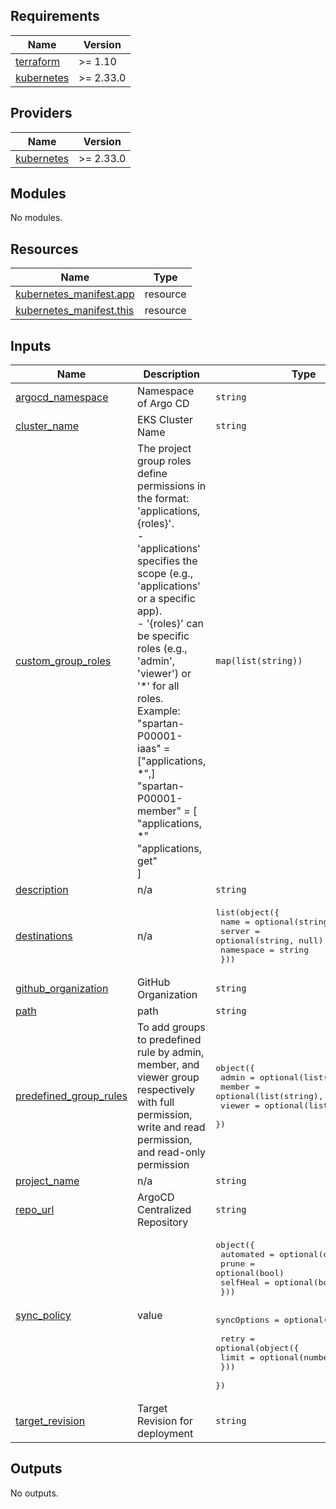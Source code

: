<!-- BEGIN_TF_DOCS -->

## Requirements

| Name                                                                         | Version   |
|------------------------------------------------------------------------------|-----------|
| <a name="requirement_terraform"></a> [terraform](#requirement\_terraform)    | >= 1.10   |
| <a name="requirement_kubernetes"></a> [kubernetes](#requirement\_kubernetes) | >= 2.33.0 |

## Providers

| Name                                                                   | Version   |
|------------------------------------------------------------------------|-----------|
| <a name="provider_kubernetes"></a> [kubernetes](#provider\_kubernetes) | >= 2.33.0 |

## Modules

No modules.

## Resources

| Name                                                                                                                    | Type     |
|-------------------------------------------------------------------------------------------------------------------------|----------|
| [kubernetes_manifest.app](https://registry.terraform.io/providers/hashicorp/kubernetes/latest/docs/resources/manifest)  | resource |
| [kubernetes_manifest.this](https://registry.terraform.io/providers/hashicorp/kubernetes/latest/docs/resources/manifest) | resource |

## Inputs

| Name                                                                                                     | Description                                                                                                                                                                                                                                                                                                                                                                                                                        | Type                                                                                                                                                                                                                                                                                           | Default    | Required |
|----------------------------------------------------------------------------------------------------------|------------------------------------------------------------------------------------------------------------------------------------------------------------------------------------------------------------------------------------------------------------------------------------------------------------------------------------------------------------------------------------------------------------------------------------|------------------------------------------------------------------------------------------------------------------------------------------------------------------------------------------------------------------------------------------------------------------------------------------------|------------|:--------:|
| <a name="input_argocd_namespace"></a> [argocd\_namespace](#input\_argocd\_namespace)                     | Namespace of Argo CD                                                                                                                                                                                                                                                                                                                                                                                                               | `string`                                                                                                                                                                                                                                                                                       | `"argocd"` |    no    |
| <a name="input_cluster_name"></a> [cluster\_name](#input\_cluster\_name)                                 | EKS Cluster Name                                                                                                                                                                                                                                                                                                                                                                                                                   | `string`                                                                                                                                                                                                                                                                                       | n/a        |   yes    |
| <a name="input_custom_group_roles"></a> [custom\_group\_roles](#input\_custom\_group\_roles)             | The project group roles define permissions in the format: 'applications, {roles}'.<br/>- 'applications' specifies the scope (e.g., 'applications' or a specific app).<br/>- '{roles}' can be specific roles (e.g., 'admin', 'viewer') or '*' for all roles.<br/>Example:<br/>  "spartan-P00001-iaas" = ["applications, *",]<br/>  "spartan-P00001-member"  = [<br/>      "applications, *"<br/>      "applications, get"<br/>    ] | `map(list(string))`                                                                                                                                                                                                                                                                            | `{}`       |    no    |
| <a name="input_description"></a> [description](#input\_description)                                      | n/a                                                                                                                                                                                                                                                                                                                                                                                                                                | `string`                                                                                                                                                                                                                                                                                       | n/a        |   yes    |
| <a name="input_destinations"></a> [destinations](#input\_destinations)                                   | n/a                                                                                                                                                                                                                                                                                                                                                                                                                                | <pre>list(object({<br/>    name      = optional(string, null)<br/>    server    = optional(string, null)<br/>    namespace = string<br/>  }))</pre>                                                                                                                                            | n/a        |   yes    |
| <a name="input_github_organization"></a> [github\_organization](#input\_github\_organization)            | GitHub Organization                                                                                                                                                                                                                                                                                                                                                                                                                | `string`                                                                                                                                                                                                                                                                                       | n/a        |   yes    |
| <a name="input_path"></a> [path](#input\_path)                                                           | path                                                                                                                                                                                                                                                                                                                                                                                                                               | `string`                                                                                                                                                                                                                                                                                       | `"dev"`    |    no    |
| <a name="input_predefined_group_rules"></a> [predefined\_group\_rules](#input\_predefined\_group\_rules) | To add groups to predefined rule by admin, member, and viewer group respectively with full permission, write and read permission, and read-only permission                                                                                                                                                                                                                                                                         | <pre>object({<br/>    admin  = optional(list(string), [])<br/>    member = optional(list(string), [])<br/>    viewer = optional(list(string), [])<br/>  })</pre>                                                                                                                               | `{}`       |    no    |
| <a name="input_project_name"></a> [project\_name](#input\_project\_name)                                 | n/a                                                                                                                                                                                                                                                                                                                                                                                                                                | `string`                                                                                                                                                                                                                                                                                       | n/a        |   yes    |
| <a name="input_repo_url"></a> [repo\_url](#input\_repo\_url)                                             | ArgoCD Centralized Repository                                                                                                                                                                                                                                                                                                                                                                                                      | `string`                                                                                                                                                                                                                                                                                       | n/a        |   yes    |
| <a name="input_sync_policy"></a> [sync\_policy](#input\_sync\_policy)                                    | value                                                                                                                                                                                                                                                                                                                                                                                                                              | <pre>object({<br/>    automated = optional(object({<br/>      prune    = optional(bool)<br/>      selfHeal = optional(bool)<br/>    }))<br/><br/>    syncOptions = optional(list(string))<br/><br/>    retry = optional(object({<br/>      limit = optional(number)<br/>    }))<br/>  })</pre> | `{}`       |    no    |
| <a name="input_target_revision"></a> [target\_revision](#input\_target\_revision)                        | Target Revision for deployment                                                                                                                                                                                                                                                                                                                                                                                                     | `string`                                                                                                                                                                                                                                                                                       | `"HEAD"`   |    no    |

## Outputs

No outputs.
<!-- END_TF_DOCS -->